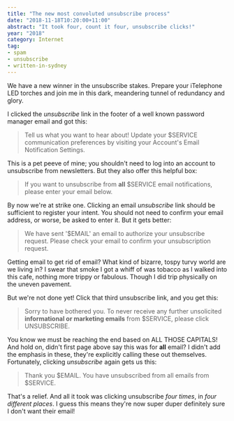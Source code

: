 ```yaml
---
title: "The new most convoluted unsubscribe process"
date: "2018-11-18T10:20:00+11:00"
abstract: "It took four, count it four, unsubscribe clicks!"
year: "2018"
category: Internet
tag:
- spam
- unsubscribe
- written-in-sydney
---
```

We have a new winner in the unsubscribe stakes. Prepare your iTelephone LED torches and join me in this dark, meandering tunnel of redundancy and glory.

I clicked the *unsubscribe* link in the footer of a well known password manager email and got this:

> Tell us what you want to hear about! Update your $SERVICE communication preferences by visiting your Account's Email Notification Settings.

This is a pet peeve of mine; you shouldn't need to log into an account to unsubscribe from newsletters. But they also offer this helpful box:

> If you want to unsubscribe from **all** $SERVICE email notifications, please enter your email below.

By now we're at strike one. Clicking an email *unsubscribe* link should be sufficient to register your intent. You should not need to confirm your email address, or worse, be asked to enter it. But it gets better:

> We have sent '$EMAIL' an email to authorize your unsubscribe request. Please check your email to confirm your unsubscription request.

Getting email to get rid of email? What kind of bizarre, tospy turvy world are we living in? I swear that smoke I got a whiff of was tobacco as I walked into this cafe, nothing more trippy or fabulous. Though I did trip physically on the uneven pavement.

But we're not done yet! Click that third unsubscribe link, and you get this:

> Sorry to have bothered you. To never receive any further unsolicited **informational or marketing emails** from $SERVICE, please click UNSUBSCRIBE.

You know we must be reaching the end based on ALL THOSE CAPITALS! And hold on, didn't first page above say this was for **all** email? I didn't add the emphasis in these, they're explicitly calling these out themselves. Fortunately, clicking *unsubscribe* again gets us this:

> Thank you $EMAIL. You have unsubscribed from all emails from $SERVICE.

That's a relief. And all it took was clicking unsubscribe *four times*, in *four different places*. I guess this means they're now super duper definitely sure I don't want their email!

